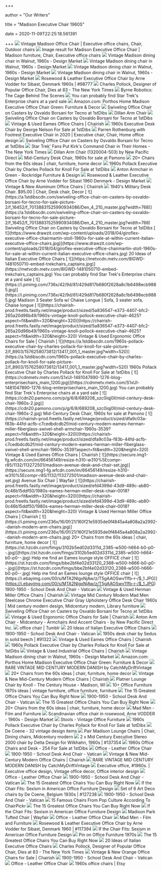 +++
        
author = "Our Writers"
        
title = "Madison Executive Chair 1960S"
        
date = 2020-11-09T22:25:18.561391
        
+++
[ ![](https://i.pinimg.com/originals/d4/c7/75/d4c77511d7278aceaa3228dfb743e273.jpg)](https://i.pinimg.com/originals/d4/c7/75/d4c77511d7278aceaa3228dfb743e273.jpg) Vintage Madison Office Chair | Executive office chairs, Chair, Outdoor  chairs
[ ![](https://i.pinimg.com/originals/96/9c/3c/969c3c2b7f569c06c74e760762f708f6.jpg)](https://i.pinimg.com/originals/96/9c/3c/969c3c2b7f569c06c74e760762f708f6.jpg) Image result for Madison Executive Office Chair | Madison furniture, Chair, Executive  office chairs
[ ![](https://www.design-mkt.com/982386/vintage-madison-dining-chair-in-walnut-1960s.jpg)](https://www.design-mkt.com/982386/vintage-madison-dining-chair-in-walnut-1960s.jpg) Vintage Madison dining chair in Walnut, 1960s - Design Market
[ ![](https://www.design-mkt.com/982388/vintage-madison-dining-chair-in-walnut-1960s.jpg)](https://www.design-mkt.com/982388/vintage-madison-dining-chair-in-walnut-1960s.jpg) Vintage Madison dining chair in Walnut, 1960s - Design Market
[ ![](https://www.design-mkt.com/982391/vintage-madison-dining-chair-in-walnut-1960s.jpg)](https://www.design-mkt.com/982391/vintage-madison-dining-chair-in-walnut-1960s.jpg) Vintage Madison dining chair in Walnut, 1960s - Design Market
[ ![](https://www.design-mkt.com/982401/vintage-madison-dining-chair-in-walnut-1960s.jpg)](https://www.design-mkt.com/982401/vintage-madison-dining-chair-in-walnut-1960s.jpg) Vintage Madison dining chair in Walnut, 1960s - Design Market
[ ![](https://img.vntg.com/large/15541131555256/rosewood-and-leather-executive-office-chair-by-arne-vodder-for-sibast-denmark-1960s.jpg)](https://img.vntg.com/large/15541131555256/rosewood-and-leather-executive-office-chair-by-arne-vodder-for-sibast-denmark-1960s.jpg) Rosewood & Leather Executive Office Chair by Arne Vodder for Sibast,  Denmark 1960s | #98777
[ ![](https://static01.nyt.com/images/2013/08/25/nyregion/dog-pollock-obit-2/dog-pollock-obit-2-articleLarge.jpg?quality=75&auto=webp&disable=upscale)](https://static01.nyt.com/images/2013/08/25/nyregion/dog-pollock-obit-2/dog-pollock-obit-2-articleLarge.jpg?quality=75&auto=webp&disable=upscale) Charles Pollock, Designer of Popular Office Chair, Dies at 83 - The New  York Times
[ ![](http://www.byrnerobotics.com/forum/uploads/JohnByrne3/2016-08-17_064200_two-chairs.jpg)](http://www.byrnerobotics.com/forum/uploads/JohnByrne3/2016-08-17_064200_two-chairs.jpg) Byrne Robotics: The Cage Behind The Scenes
[ ![](https://metvcdn.metv.com/ePVJM-1481050237-embed-trekchairs_burke.jpg)](https://metvcdn.metv.com/ePVJM-1481050237-embed-trekchairs_burke.jpg) You can probably find Star Trek's Enterprise chairs at a yard sale
[ ![](https://m.media-amazon.com/images/I/810-LMUhf0L._AC_.__US500__.jpg)](https://m.media-amazon.com/images/I/810-LMUhf0L._AC_.__US500__.jpg) Amazon.com: Porthos Home Madison Executive Office Chair Green: Furniture &  Decor
[ ![](https://a.1stdibscdn.com/archivesE/upload/f_16452/f_70138831491166884119/officechair_detail_1_master.jpg)](https://a.1stdibscdn.com/archivesE/upload/f_16452/f_70138831491166884119/officechair_detail_1_master.jpg) Swiveling Office Chair on Casters by Osvaldo Borsani for Tecno at 1stDibs
[ ![](http://www.sitdownny.com/media/catalog/product/cache/5/image/9df78eab33525d08d6e5fb8d27136e95/f/f/ff2ae65c-7cb3-4ddf-8b7c-debde2357831.jpg)](http://www.sitdownny.com/media/catalog/product/cache/5/image/9df78eab33525d08d6e5fb8d27136e95/f/f/ff2ae65c-7cb3-4ddf-8b7c-debde2357831.jpg) Dillan Arm Chair
[ ![](https://a.1stdibscdn.com/archivesE/upload/f_16452/f_70138831491166825599/officechair_sideview_2_master.jpg)](https://a.1stdibscdn.com/archivesE/upload/f_16452/f_70138831491166825599/officechair_sideview_2_master.jpg) Swiveling Office Chair on Casters by Osvaldo Borsani for Tecno at 1stDibs
[ ![](https://chairish-prod.freetls.fastly.net/image/product/sized/17cb16d3-62dd-4e73-927f-ad4f9e07ecc1/1960s-mid-century-osvaldo-borsani-office-chair-9382?aspect=fit&width=320&height=320)](https://chairish-prod.freetls.fastly.net/image/product/sized/17cb16d3-62dd-4e73-927f-ad4f9e07ecc1/1960s-mid-century-osvaldo-borsani-office-chair-9382?aspect=fit&width=320&height=320) Vintage & Used Eames Office Chairs | Chairish
[ ![](https://a.1stdibscdn.com/archivesE/upload/1121189/f_147304711558074306149/14730471_org.jpg)](https://a.1stdibscdn.com/archivesE/upload/1121189/f_147304711558074306149/14730471_org.jpg) 1960s Executive Desk Chair by George Nelson For Sale at 1stDibs
[ ![](https://i.pinimg.com/originals/82/0f/60/820f608db00c1caaec4f96d25143365e.jpg)](https://i.pinimg.com/originals/82/0f/60/820f608db00c1caaec4f96d25143365e.jpg) Parren Rothenburg with Footrest Executive Chair in 2020 | Executive chair,  Chair, Home office design
[ ![](https://a.1stdibscdn.com/archivesE/upload/f_16452/f_70138831491166877476/officechair_pivot_master.jpg)](https://a.1stdibscdn.com/archivesE/upload/f_16452/f_70138831491166877476/officechair_pivot_master.jpg) Swiveling Office Chair on Casters by Osvaldo Borsani for Tecno at 1stDibs
[ ![](https://static01.nyt.com/images/2009/03/18/garden/19trek-600.jpg)](https://static01.nyt.com/images/2009/03/18/garden/19trek-600.jpg) Star Trek' Fans Put Kirk's Command Chair in Their Homes - The New York Times
[ ![](https://assets.memoky.com/media/catalog/product/cache/3/image/9df78eab33525d08d6e5fb8d27136e95/7/3/7325cec1-ba5e-4e91-9aec-f580ba80d3df.jpg)](https://assets.memoky.com/media/catalog/product/cache/3/image/9df78eab33525d08d6e5fb8d27136e95/7/3/7325cec1-ba5e-4e91-9aec-f580ba80d3df.jpg) Dillan Arm Chair (1320004-503) by New Pacific Direct
[ ![](https://cdn20.pamono.com/p/s/6/8/689208_o7qt8gmubi/mid-century-desk-chair-1960s.jpg)](https://cdn20.pamono.com/p/s/6/8/689208_o7qt8gmubi/mid-century-desk-chair-1960s.jpg) Mid-Century Desk Chair, 1960s for sale at Pamono
[ ![](https://i.pinimg.com/236x/74/13/12/7413123f03fe4111a42df2fec09b1ccf--s-style-eclectic-style.jpg)](https://i.pinimg.com/236x/74/13/12/7413123f03fe4111a42df2fec09b1ccf--s-style-eclectic-style.jpg) 20+ Chairs from the 60s ideas | chair, furniture, home decor
[ ![](https://a.1stdibscdn.com/1960s-pollack-executive-chair-by-charles-pollack-for-knoll-for-sale-picture-4/f_8903/1576258072445/13417_001_4_master.jpg)](https://a.1stdibscdn.com/1960s-pollack-executive-chair-by-charles-pollack-for-knoll-for-sale-picture-4/f_8903/1576258072445/13417_001_4_master.jpg) 1960s Pollack Executive Chair by Charles Pollack for Knoll For Sale at  1stDibs
[ ![](https://rockridgefurniture.com/wp-content/uploads/2019/10/Anton-Chair-e1570576674774-1160x500.jpg)](https://rockridgefurniture.com/wp-content/uploads/2019/10/Anton-Chair-e1570576674774-1160x500.jpg) Anton Armchair in Green - Rockridge Furniture & Design
[ ![](https://www.design-mkt.com/957770-thickbox_default/rosewood-leather-executive-office-chair-by-arne-vodder-for-sibast-1960-denmark.jpg)](https://www.design-mkt.com/957770-thickbox_default/rosewood-leather-executive-office-chair-by-arne-vodder-for-sibast-1960-denmark.jpg) Rosewood & Leather Executive Office Chair by Arne Vodder for Sibast 1960  Denmark - Design Market
[ ![](https://chairish-prod.freetls.fastly.net/image/product/sized/75ec5946-d929-4ee3-beaf-2b440a6274b4/1960s-set-of-6-italian-giancarlo-piretti-for-anonima-castelli-office-chairs-6672?aspect=fit&width=320&height=320)](https://chairish-prod.freetls.fastly.net/image/product/sized/75ec5946-d929-4ee3-beaf-2b440a6274b4/1960s-set-of-6-italian-giancarlo-piretti-for-anonima-castelli-office-chairs-6672?aspect=fit&width=320&height=320) Vintage & New Aluminum Office Chairs | Chairish
[ ![](https://i.pinimg.com/originals/a0/81/e4/a081e409cff9e2fb5371f0c9823182e9.jpg)](https://i.pinimg.com/originals/a0/81/e4/a081e409cff9e2fb5371f0c9823182e9.jpg) 1940's Military Desk Chair. $95.00 | Chair, Desk chair, Decor
[ ![](https://a.1stdibscdn.com/swiveling-office-chair-on-casters-by-osvaldo-borsani-for-tecno-for-sale-picture-2/f_16452/f_70138831525990934086/Den_4_210_master.jpg?width=768)](https://a.1stdibscdn.com/swiveling-office-chair-on-casters-by-osvaldo-borsani-for-tecno-for-sale-picture-2/f_16452/f_70138831525990934086/Den_4_210_master.jpg?width=768) Swiveling Office Chair on Casters by Osvaldo Borsani for Tecno at 1stDibs
[ ![](https://www.drawzit.com/wp-content/uploads/2018/04/giroflex-executive-office-chairmartin-stoll-1960s-for-sale-at-within-current-italian-executive-office-chairs.jpg)](https://www.drawzit.com/wp-content/uploads/2018/04/giroflex-executive-office-chairmartin-stoll-1960s-for-sale-at-within-current-italian-executive-office-chairs.jpg) 20 Ideas of Italian Executive Office Chairs
[ ![](https://metvcdn.metv.com/8lGWD-1481050710-embed-trekchairs_captains.jpg)](https://metvcdn.metv.com/8lGWD-1481050710-embed-trekchairs_captains.jpg) You can probably find Star Trek's Enterprise chairs at a yard sale
[ ![](https://i.pinimg.com/736x/42/9d/81/429d817b680f2628a8c1b6498ecb9885.jpg)](https://i.pinimg.com/736x/42/9d/81/429d817b680f2628a8c1b6498ecb9885.jpg) Madison 3 Seater Sofa w/ Chaise Longue | Sofa, 3 seater sofa, Chaise longue
[ ![](https://chairish-prod.freetls.fastly.net/image/product/sized/5a836547-e373-4407-bfc2-265a20d96b49/1960s-vintage-knoll-pollock-executive-chair-4625?aspect=fit&width=320&height=320)](https://chairish-prod.freetls.fastly.net/image/product/sized/5a836547-e373-4407-bfc2-265a20d96b49/1960s-vintage-knoll-pollock-executive-chair-4625?aspect=fit&width=320&height=320) Vintage & Used Ergonomic Office Chairs for Sale | Chairish
[ ![](https://a.1stdibscdn.com/1960s-pollack-executive-chair-by-charles-pollack-for-knoll-for-sale-picture-2/f_8903/1576258073812/13417_001_1_master.jpg?width=520)](https://a.1stdibscdn.com/1960s-pollack-executive-chair-by-charles-pollack-for-knoll-for-sale-picture-2/f_8903/1576258073812/13417_001_1_master.jpg?width=520) 1960s Pollack Executive Chair by Charles Pollack for Knoll For Sale at  1stDibs
[ ![](https://cdnmetv.metv.com/S1xUl-1481047890-1276-blog-enterprisechairs_main_1200.jpg)](https://cdnmetv.metv.com/S1xUl-1481047890-1276-blog-enterprisechairs_main_1200.jpg) You can probably find Star Trek's Enterprise chairs at a yard sale
[ ![](https://cdn20.pamono.com/p/g/6/8/689208_szc0iqj0ll/mid-century-desk-chair-1960s-2.jpg)](https://cdn20.pamono.com/p/g/6/8/689208_szc0iqj0ll/mid-century-desk-chair-1960s-2.jpg) Mid-Century Desk Chair, 1960s for sale at Pamono
[ ![](https://chairish-prod.freetls.fastly.net/image/product/sized/dfa9c03a-f83b-44fd-acfb-c7cedbdcdb2f/mid-century-modern-eames-herman-miller-fiberglass-swivel-shell-armchair-1960s-3539?aspect=fit&width=320&height=320)](https://chairish-prod.freetls.fastly.net/image/product/sized/dfa9c03a-f83b-44fd-acfb-c7cedbdcdb2f/mid-century-modern-eames-herman-miller-fiberglass-swivel-shell-armchair-1960s-3539?aspect=fit&width=320&height=320) Vintage & Used Eames Office Chairs | Chairish
[ ![](https://secure.img1-fg.wfcdn.com/im/66456149/resize-h310-w310%5Ecompr-r85/1132/113272501/madison-avenue-desk-and-chair-set.jpg)](https://secure.img1-fg.wfcdn.com/im/66456149/resize-h310-w310%5Ecompr-r85/1132/113272501/madison-avenue-desk-and-chair-set.jpg) Avenue Six Chair | Wayfair
[ ![](https://chairish-prod.freetls.fastly.net/image/product/sized/efd4399d-43d9-489c-ab80-0c46b15ddf50/1980s-eames-herman-miller-desk-chair-0018?aspect=fit&width=320&height=320)](https://chairish-prod.freetls.fastly.net/image/product/sized/efd4399d-43d9-489c-ab80-0c46b15ddf50/1980s-eames-herman-miller-desk-chair-0018?aspect=fit&width=320&height=320) Vintage & Used Herman Miller Office Chairs | Chairish
[ ![](https://i.pinimg.com/236x/16/0f/21/160f21e5935de0f4845a4a808a2a2992--danish-modern-arm-chairs.jpg)](https://i.pinimg.com/236x/16/0f/21/160f21e5935de0f4845a4a808a2a2992--danish-modern-arm-chairs.jpg) 20+ Chairs from the 60s ideas | chair, furniture, home decor
[ ![](https://st.hzcdn.com/fimgs/3102b5ed02d3311d_2385-w500-h664-b0-p0--.jpg)](https://st.hzcdn.com/fimgs/3102b5ed02d3311d_2385-w500-h664-b0-p0--.jpg) Help me find an Eames lounge style OFFICE chair
[ ![](https://st.hzcdn.com/fimgs/bbe2bf4e02d33120_2388-w500-h666-b0-p0--.jpg)](https://st.hzcdn.com/fimgs/bbe2bf4e02d33120_2388-w500-h666-b0-p0--.jpg) Help me find an Eames lounge style OFFICE chair
[ ![](https://i.ebayimg.com/00/s/MTA2NlgxNjAw/z/T5gAAOSwv11fb-r-/$_1.JPG)](https://i.ebayimg.com/00/s/MTA2NlgxNjAw/z/T5gAAOSwv11fb-r-/$_1.JPG) 1900-1950 - School Desk And Chair - Vatican
[ ![](https://chairish-prod.freetls.fastly.net/image/product/sized/07557fb8-a78e-4a79-b23b-51cd10a716f8/charles-eames-for-herman-miller-desk-chair-in-original-black-vinyl-usa-2223?aspect=fit&width=320&height=320)](https://chairish-prod.freetls.fastly.net/image/product/sized/07557fb8-a78e-4a79-b23b-51cd10a716f8/charles-eames-for-herman-miller-desk-chair-in-original-black-vinyl-usa-2223?aspect=fit&width=320&height=320) Vintage & Used Herman Miller Office Chairs | Chairish
[ ![](https://i.pinimg.com/originals/23/cf/0b/23cf0b55c3d4045cb64af5329c1776d0.jpg)](https://i.pinimg.com/originals/23/cf/0b/23cf0b55c3d4045cb64af5329c1776d0.jpg) Vintage Mid Century Modern Mad Men Steelcase Chrome Executive Chair Gray  Upholstery Office Desk Chair 1960s | Mid century modern design, Midcentury  modern, Library furniture
[ ![](https://a.1stdibscdn.com/swiveling-office-chair-on-casters-by-osvaldo-borsani-for-tecno-for-sale-picture-9/f_16452/f_70138831525990938111/Den_4_213_master.jpg?width=520)](https://a.1stdibscdn.com/swiveling-office-chair-on-casters-by-osvaldo-borsani-for-tecno-for-sale-picture-9/f_16452/f_70138831525990938111/Den_4_213_master.jpg?width=520) Swiveling Office Chair on Casters by Osvaldo Borsani for Tecno at 1stDibs
[ ![](https://chairish-prod.freetls.fastly.net/image/product/sized/828dd60e-4d6a-491f-86ce-a0504bea6df1/giovanni-offredi-for-saporiti-italia-pink-leather-onda-executive-office-chair-2223?aspect=fit&width=320&height=320)](https://chairish-prod.freetls.fastly.net/image/product/sized/828dd60e-4d6a-491f-86ce-a0504bea6df1/giovanni-offredi-for-saporiti-italia-pink-leather-onda-executive-office-chair-2223?aspect=fit&width=320&height=320) Vintage & Used Ergonomic Office Chairs for Sale | Chairish
[ ![](https://st.hzcdn.com/simgs/3561c6330daa4c81_9-5085/home-design.jpg)](https://st.hzcdn.com/simgs/3561c6330daa4c81_9-5085/home-design.jpg) Anton Arm Chair - Midcentury - Armchairs And Accent Chairs - by New Pacific  Direct Inc.
[ ![](https://64.media.tumblr.com/0719ceceae5c7dae607da73b6917fe1c/tumblr_inline_oyg3nuOYAB1uyr0we_540.jpg)](https://64.media.tumblr.com/0719ceceae5c7dae607da73b6917fe1c/tumblr_inline_oyg3nuOYAB1uyr0we_540.jpg) office chair | Tumblr
[ ![](https://www.drawzit.com/wp-content/uploads/2018/04/italian-executive-office-chairs-pertaining-to-2018-10-best-italian-office-furniture-images-on-pinterest.jpg)](https://www.drawzit.com/wp-content/uploads/2018/04/italian-executive-office-chairs-pertaining-to-2018-10-best-italian-office-furniture-images-on-pinterest.jpg) 20 Ideas of Italian Executive Office Chairs
[ ![](https://i.ebayimg.com/00/s/MTIwMFgxNjAw/z/ww0AAOSwZcRfmbFa/$_1.JPG)](https://i.ebayimg.com/00/s/MTIwMFgxNjAw/z/ww0AAOSwZcRfmbFa/$_1.JPG) 1900-1950 - School Desk And Chair - Vatican
[ ![](https://img.vntg.com/large/15441846818656/1950s-desk-chair-by-sedus-in-solid-beech.jpg)](https://img.vntg.com/large/15441846818656/1950s-desk-chair-by-sedus-in-solid-beech.jpg) 1950s desk chair by Sedus in solid beech | #91322
[ ![](https://chairish-prod.freetls.fastly.net/image/product/sized/110658ed-3b26-4bf5-ba27-9353e9adf16d/mid-century-modern-eames-herman-miller-covered-swivel-shell-armchair-1960s-5414?aspect=fit&width=320&height=320)](https://chairish-prod.freetls.fastly.net/image/product/sized/110658ed-3b26-4bf5-ba27-9353e9adf16d/mid-century-modern-eames-herman-miller-covered-swivel-shell-armchair-1960s-5414?aspect=fit&width=320&height=320) Vintage & Used Eames Office Chairs | Chairish
[ ![](https://a.1stdibscdn.com/1960s-pollack-executive-chair-by-charles-pollack-for-knoll-for-sale-picture-4/f_8903/1576258072445/13417_001_4_master.jpg?width=520)](https://a.1stdibscdn.com/1960s-pollack-executive-chair-by-charles-pollack-for-knoll-for-sale-picture-4/f_8903/1576258072445/13417_001_4_master.jpg?width=520) 1960s Pollack Executive Chair by Charles Pollack for Knoll For Sale at  1stDibs
[ ![](https://chairish-prod.freetls.fastly.net/image/product/sized/db9ae948-27b4-46a8-823d-092648903927/1960s-mid-century-blue-wrapped-fiberglass-chair-with-swivel-base-7518?aspect=fit&width=320&height=320)](https://chairish-prod.freetls.fastly.net/image/product/sized/db9ae948-27b4-46a8-823d-092648903927/1960s-mid-century-blue-wrapped-fiberglass-chair-with-swivel-base-7518?aspect=fit&width=320&height=320) Vintage & Used Industrial Office Chairs | Chairish
[ ![](https://www.design-mkt.com/1068448-large_default/suite-of-6-dsc-axis-106-chairs-giancarlo-piretti-for-castelli-1960s.jpg)](https://www.design-mkt.com/1068448-large_default/suite-of-6-dsc-axis-106-chairs-giancarlo-piretti-for-castelli-1960s.jpg) Vintage Madison dining chair in Walnut, 1960s - Design Market
[ ![](https://images-na.ssl-images-amazon.com/images/I/61z-DwygN0L._AC_SL1000_.jpg)](https://images-na.ssl-images-amazon.com/images/I/61z-DwygN0L._AC_SL1000_.jpg) Amazon.com: Porthos Home Madison Executive Office Chair Green: Furniture &  Decor
[ ![](https://i.etsystatic.com/7294885/c/2592/1728/0/0/il/fd51a1/2549281828/il_340x270.2549281828_rpth.jpg)](https://i.etsystatic.com/7294885/c/2592/1728/0/0/il/fd51a1/2549281828/il_340x270.2549281828_rpth.jpg) RARE VINTAGE MID CENTURY MODERN DANISH by CatchMyDriftVintage
[ ![](https://i.pinimg.com/236x/ba/9c/4a/ba9c4aff4151a9ac159e38a89e554aaf.jpg)](https://i.pinimg.com/236x/ba/9c/4a/ba9c4aff4151a9ac159e38a89e554aaf.jpg) 20+ Chairs from the 60s ideas | chair, furniture, home decor
[ ![](https://chairish-prod.freetls.fastly.net/image/product/sized/d7e0c679-81d1-4f19-bb17-a9ce869c25a7/1960s-vintage-preben-fabricius-jorgen-kastholm-bird-chair-1891?aspect=fit&width=320&height=320)](https://chairish-prod.freetls.fastly.net/image/product/sized/d7e0c679-81d1-4f19-bb17-a9ce869c25a7/1960s-vintage-preben-fabricius-jorgen-kastholm-bird-chair-1891?aspect=fit&width=320&height=320) Vintage & New Mid-Century Modern Office Chairs | Chairish
[ ![](https://e76px2zscet13dvp734bka8k-wpengine.netdna-ssl.com/wp-content/uploads/2012/08/Platner-Lounge-Chair-Classic-Boucle-Onyx-880x880.jpg)](https://e76px2zscet13dvp734bka8k-wpengine.netdna-ssl.com/wp-content/uploads/2012/08/Platner-Lounge-Chair-Classic-Boucle-Onyx-880x880.jpg) Platner Lounge Chair by Knoll - The Century House - Madison, WI
[ ![](https://i.pinimg.com/236x/ff/5f/d5/ff5fd57b3d133d6db0c6ab9deff03f1d.jpg)](https://i.pinimg.com/236x/ff/5f/d5/ff5fd57b3d133d6db0c6ab9deff03f1d.jpg) 10+ Office Furniture 1970s ideas | vintage furniture, office furniture,  furniture
[ ![](https://i2.wp.com/bestlifeonline.com/wp-content/uploads/2017/05/poltrona-frau-ferrari-office-chairs.jpg?resize=1024%2C512&ssl=1)](https://i2.wp.com/bestlifeonline.com/wp-content/uploads/2017/05/poltrona-frau-ferrari-office-chairs.jpg?resize=1024%2C512&ssl=1) The 15 Greatest Office Chairs You Can Buy Right Now
[ ![](https://i.ebayimg.com/00/s/NDgwWDY0MA==/z/P2cAAOSwLmheLJ9S/$_1.JPG)](https://i.ebayimg.com/00/s/NDgwWDY0MA==/z/P2cAAOSwLmheLJ9S/$_1.JPG) 1900-1950 - School Desk And Chair - Vatican
[ ![](https://i0.wp.com/bestlifeonline.com/wp-content/uploads/2017/05/humanscale-freedom-office-chairs.jpg?resize=1023%2C1708&ssl=1)](https://i0.wp.com/bestlifeonline.com/wp-content/uploads/2017/05/humanscale-freedom-office-chairs.jpg?resize=1023%2C1708&ssl=1) The 15 Greatest Office Chairs You Can Buy Right Now
[ ![](https://i.pinimg.com/236x/1b/bc/84/1bbc842fce8c0089589ba8166d713428--panton-chair-chair-design.jpg)](https://i.pinimg.com/236x/1b/bc/84/1bbc842fce8c0089589ba8166d713428--panton-chair-chair-design.jpg) 20+ Chairs from the 60s ideas | chair, furniture, home decor
[ ![](https://filmandfurniture.imgix.net/2017/10/eames-executive-lobby-time-life-chair-new-store-size-film-and-furniture-600435.jpg?auto=format&h=270)](https://filmandfurniture.imgix.net/2017/10/eames-executive-lobby-time-life-chair-new-store-size-film-and-furniture-600435.jpg?auto=format&h=270) Mad Men - Film and Furniture
[ ![](https://www.design-mkt.com/213399/scandinavian-office-chair-in-rosewood-arne-vodder-1960s.jpg)](https://www.design-mkt.com/213399/scandinavian-office-chair-in-rosewood-arne-vodder-1960s.jpg) Scandinavian office chair in rosewood, Arne VODDER - 1960s - Design Market
[ ![](https://i.ebayimg.com/00/s/MTYwMFgxMjAw/z/DtsAAOSwMKxfePJ9/$_1.JPG)](https://i.ebayimg.com/00/s/MTYwMFgxMjAw/z/DtsAAOSwMKxfePJ9/$_1.JPG) Stools - Vintage Office Furniture
[ ![](https://a.1stdibscdn.com/1960s-pollack-executive-chair-by-charles-pollack-for-knoll-for-sale-picture-3/f_8903/1576258067703/13417_001_3_master.jpg)](https://a.1stdibscdn.com/1960s-pollack-executive-chair-by-charles-pollack-for-knoll-for-sale-picture-3/f_8903/1576258067703/13417_001_3_master.jpg) 1960s Pollack Executive Chair by Charles Pollack for Knoll For Sale at  1stDibs
[ ![](https://img.vntg.com/small/15660685881109/madison-arm-chair-by-fred-sandra-for-de-coene-1960s.jpg)](https://img.vntg.com/small/15660685881109/madison-arm-chair-by-fred-sandra-for-de-coene-1960s.jpg) De Coene - 32 vintage design items
[ ![](https://i.pinimg.com/originals/a0/8c/fe/a08cfe2cd7d7e891ac739df750ef7de9.jpg)](https://i.pinimg.com/originals/a0/8c/fe/a08cfe2cd7d7e891ac739df750ef7de9.jpg) Pair Madison Lounge Chairs | Chair, Dining chairs, Midcentury modern
[ ![](https://img.vntg.com/large/15984510732865/2-x-mid-century-executive-stereo-2000-chair-by-delta-design-for-wilkhahn-1960s.jpg)](https://img.vntg.com/large/15984510732865/2-x-mid-century-executive-stereo-2000-chair-by-delta-design-for-wilkhahn-1960s.jpg) 2 x Mid Century Executive Stereo 2000 chair by Delta Design for Wilkhahn,  1960s | #137354
[ ![](https://a.1stdibscdn.com/1960s-rolling-desk-chair-by-ward-bennett-for-brickel-associates-for-sale/1121189/f_200502921596190482837/20050292_master.jpg?width=240)](https://a.1stdibscdn.com/1960s-rolling-desk-chair-by-ward-bennett-for-brickel-associates-for-sale/1121189/f_200502921596190482837/20050292_master.jpg?width=240) 1960s Office Chairs and Desk - 254 For Sale at 1stDibs
[ ![](https://i.ebayimg.com/00/s/MTIwMFgxMjAw/z/M3oAAOSw3ehdsnvK/$_1.JPG)](https://i.ebayimg.com/00/s/MTIwMFgxMjAw/z/M3oAAOSw3ehdsnvK/$_1.JPG) Office - Leather Office Chair
[ ![](https://i.ebayimg.com/00/s/MTIwMFgxNjAw/z/oTsAAOSwS5lfcAfU/$_1.JPG)](https://i.ebayimg.com/00/s/MTIwMFgxNjAw/z/oTsAAOSwS5lfcAfU/$_1.JPG) 1900-1950 - School Desk And Chair - Vatican
[ ![](https://chairish-prod.freetls.fastly.net/image/product/sized/d39852b2-3155-4be9-bb2b-6cbb30181bb6/1960s-vintage-kai-kristiansen-teak-danish-desk-chair-mid-century-modern-1324?aspect=fit&width=320&height=320)](https://chairish-prod.freetls.fastly.net/image/product/sized/d39852b2-3155-4be9-bb2b-6cbb30181bb6/1960s-vintage-kai-kristiansen-teak-danish-desk-chair-mid-century-modern-1324?aspect=fit&width=320&height=320) Vintage & New Mid-Century Modern Office Chairs | Chairish
[ ![](https://i.etsystatic.com/7294885/d/il/ae4d13/2581738434/il_340x270.2581738434_1qbe.jpg?version=0)](https://i.etsystatic.com/7294885/d/il/ae4d13/2581738434/il_340x270.2581738434_1qbe.jpg?version=0) RARE VINTAGE MID CENTURY MODERN DANISH by CatchMyDriftVintage
[ ![](https://i.pinimg.com/736x/05/6b/0a/056b0ad673fa0cc6e8e516c0f9f2cd8c.jpg)](https://i.pinimg.com/736x/05/6b/0a/056b0ad673fa0cc6e8e516c0f9f2cd8c.jpg) Executive office, #1960s. | Executive office design, Vintage office decor,  Office interior design
[ ![](https://i.ebayimg.com/00/s/NzUwWDc1MA==/z/ivIAAOSwMl5fbUmT/$_1.JPG)](https://i.ebayimg.com/00/s/NzUwWDc1MA==/z/ivIAAOSwMl5fbUmT/$_1.JPG) Office - Leather Office Chair
[ ![](https://i.ebayimg.com/00/s/MTYwMFgxMjAw/z/Nf8AAOSwKvRfRXAV/$_1.JPG)](https://i.ebayimg.com/00/s/MTYwMFgxMjAw/z/Nf8AAOSwKvRfRXAV/$_1.JPG) 1900-1950 - School Desk And Chair - Vatican
[ ![](https://i2.wp.com/bestlifeonline.com/wp-content/uploads/2017/05/emeco-hudson-office-chairs.jpeg?resize=1024%2C1024&ssl=1)](https://i2.wp.com/bestlifeonline.com/wp-content/uploads/2017/05/emeco-hudson-office-chairs.jpeg?resize=1024%2C1024&ssl=1) The 15 Greatest Office Chairs You Can Buy Right Now
[ ![](x-raw-image:///43945c08093edaa598616799f28feb7aa77f58f0aef5a1c20d47bc29b042710b)](x-raw-image:///43945c08093edaa598616799f28feb7aa77f58f0aef5a1c20d47bc29b042710b) If the Chair Fits: Sexism in American Office Furniture Design
[ ![](https://img.vntg.com/large/15868500402017/set-of-6-art-deco-chairs-by-de-coene-belgium-1930s.jpg)](https://img.vntg.com/large/15868500402017/set-of-6-art-deco-chairs-by-de-coene-belgium-1930s.jpg) Set of 6 Art Deco chairs by De Coene, Belgium 1930s | #127238
[ ![](https://i.ebayimg.com/00/s/MTA4N1gxNjAw/z/3k8AAOSw~jxb0fkx/$_1.JPG)](https://i.ebayimg.com/00/s/MTA4N1gxNjAw/z/3k8AAOSw~jxb0fkx/$_1.JPG) 1900-1950 - School Desk And Chair - Vatican
[ ![](https://i.imgur.com/cbf4s9h.png)](https://i.imgur.com/cbf4s9h.png) 15 Famous Chairs From Pop Culture According To ChairPickr
[ ![](https://i0.wp.com/bestlifeonline.com/wp-content/uploads/2017/05/ikea-markus-office-chairs.jpg?resize=1024%2C1024&ssl=1)](https://i0.wp.com/bestlifeonline.com/wp-content/uploads/2017/05/ikea-markus-office-chairs.jpg?resize=1024%2C1024&ssl=1) The 15 Greatest Office Chairs You Can Buy Right Now
[ ![](x-raw-image:///0d91b43cb5b46fc1a6f54cbadabde803970a164d4538cc1174723df60aa531a0)](x-raw-image:///0d91b43cb5b46fc1a6f54cbadabde803970a164d4538cc1174723df60aa531a0) If the Chair Fits: Sexism in American Office Furniture Design
[ ![](https://secure.img1-fg.wfcdn.com/im/34900616/resize-h600-w600%5Ecompr-r85/1191/119196169/Maubara+Lewisville+Wingback+Chair.jpg)](https://secure.img1-fg.wfcdn.com/im/34900616/resize-h600-w600%5Ecompr-r85/1191/119196169/Maubara+Lewisville+Wingback+Chair.jpg) Madison Park Tufted Chair | Wayfair
[ ![](https://i.ebayimg.com/00/s/MTAwMFgxMDAw/z/x5cAAOSw-1lfNRdE/$_1.JPG)](https://i.ebayimg.com/00/s/MTAwMFgxMDAw/z/x5cAAOSw-1lfNRdE/$_1.JPG) Office - Leather Office Chair
[ ![](https://filmandfurniture.imgix.net/2017/10/eames-aluminium-chair-black-new-store-size-600435.jpg?auto=format&h=270)](https://filmandfurniture.imgix.net/2017/10/eames-aluminium-chair-black-new-store-size-600435.jpg?auto=format&h=270) Mad Men - Film and Furniture
[ ![](https://img.vntg.com/small/14192623474609/model-341-office-chair-by-arne-vodder-for-sibast-1960s.jpg)](https://img.vntg.com/small/14192623474609/model-341-office-chair-by-arne-vodder-for-sibast-1960s.jpg) Rosewood & Leather Executive Office Chair by Arne Vodder for Sibast,  Denmark 1960 | #117394
[ ![](x-raw-image:///76af55a004150ceebb2f368daad86a81d44a5a03aecbbe4227c6d648d18be067)](x-raw-image:///76af55a004150ceebb2f368daad86a81d44a5a03aecbbe4227c6d648d18be067) If the Chair Fits: Sexism in American Office Furniture Design
[ ![](https://i.pinimg.com/originals/37/51/6b/37516bb078bd8d438a0e332a19859b31.jpg)](https://i.pinimg.com/originals/37/51/6b/37516bb078bd8d438a0e332a19859b31.jpg) Pin on Office Furniture 1970s
[ ![](https://i0.wp.com/bestlifeonline.com/wp-content/uploads/2017/05/bo-concept-ferrara-office-chairs.jpg?resize=1024%2C614&ssl=1)](https://i0.wp.com/bestlifeonline.com/wp-content/uploads/2017/05/bo-concept-ferrara-office-chairs.jpg?resize=1024%2C614&ssl=1) The 15 Greatest Office Chairs You Can Buy Right Now
[ ![](https://www.drawzit.com/wp-content/uploads/2018/04/italian-leather-executive-office-chair-italian-leather-executive-in-recent-italian-executive-office-chairs.jpg)](https://www.drawzit.com/wp-content/uploads/2018/04/italian-leather-executive-office-chair-italian-leather-executive-in-recent-italian-executive-office-chairs.jpg) 20 Ideas of Italian Executive Office Chairs
[ ![](https://static01.nyt.com/images/2013/08/25/nyregion/dog-pollock-obit-1/dog-pollock-obit-1-articleLarge.jpg?year=2013&h=412&w=600&sig=0x38a5577360c2f4293134e0047442e954)](https://static01.nyt.com/images/2013/08/25/nyregion/dog-pollock-obit-1/dog-pollock-obit-1-articleLarge.jpg?year=2013&h=412&w=600&sig=0x38a5577360c2f4293134e0047442e954) Charles Pollock, Designer of Popular Office Chair, Dies at 83 - The New  York Times
[ ![](https://chairish-prod.freetls.fastly.net/image/product/sized/cabc2ae4-2fb5-411b-b7dd-89b197e61c16/1960s-vintage-angular-gf-goodform-aluminum-desk-chair-5753?aspect=fit&width=320&height=320)](https://chairish-prod.freetls.fastly.net/image/product/sized/cabc2ae4-2fb5-411b-b7dd-89b197e61c16/1960s-vintage-angular-gf-goodform-aluminum-desk-chair-5753?aspect=fit&width=320&height=320) Vintage & New Orange Office Chairs for Sale | Chairish
[ ![](https://i.ebayimg.com/00/s/MTYwMFgxNjAw/z/8lMAAOSw6WxfJrLa/$_1.JPG)](https://i.ebayimg.com/00/s/MTYwMFgxNjAw/z/8lMAAOSw6WxfJrLa/$_1.JPG) 1900-1950 - School Desk And Chair - Vatican
[ ![](https://i.ebayimg.com/00/s/MTAwMFgxMDAw/z/8ZIAAOSwTWNe12dv/$_1.JPG)](https://i.ebayimg.com/00/s/MTAwMFgxMDAw/z/8ZIAAOSwTWNe12dv/$_1.JPG) Office - Leather Office Chair
[ ![](https://i.etsystatic.com/22358972/d/il/f01baf/2660256395/il_340x270.2660256395_h8i1.jpg?version=0)](https://i.etsystatic.com/22358972/d/il/f01baf/2660256395/il_340x270.2660256395_h8i1.jpg?version=0) 1960s office chairs | Etsy
